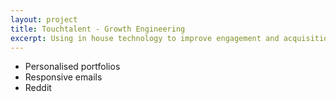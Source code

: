 ```yaml
---
layout: project
title: Touchtalent - Growth Engineering
excerpt: Using in house technology to improve engagement and acquisition.
---
```

- Personalised portfolios
- Responsive emails
- Reddit